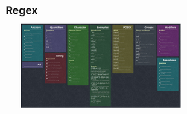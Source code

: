 # Regex

<figure><img src="../../.gitbook/assets/image.png" alt=""><figcaption></figcaption></figure>
